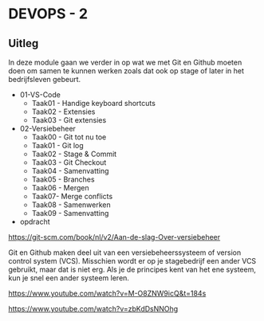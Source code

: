 # DEVOPS - 2

## Uitleg

In deze module gaan we verder in op wat we met Git en Github moeten doen om samen te kunnen werken zoals dat ook op stage of later in het bedrijfsleven gebeurt.

* 01-VS-Code
  * Taak01 - Handige keyboard shortcuts
  * Taak02 - Extensies
  * Taak03 - Git extensies
* 02-Versiebeheer
  * Taak00 - Git tot nu toe
  * Taak01 - Git log
  * Taak02 - Stage & Commit
  * Taak03 - Git Checkout
  * Taak04 - Samenvatting
  * Taak05 - Branches
  * Taak06 - Mergen
  * Taak07- Merge conflicts
  * Taak08 - Samenwerken
  * Taak09 - Samenvatting
* opdracht


https://git-scm.com/book/nl/v2/Aan-de-slag-Over-versiebeheer 

Git en Github maken deel uit van een versiebeheerssysteem of version control system (VCS). Misschien wordt er op je stagebedrijf een ander VCS gebruikt, maar dat is niet erg. Als je de principes kent van het ene systeem, kun je snel een ander systeem leren.


https://www.youtube.com/watch?v=M-O8ZNW9icQ&t=184s

https://www.youtube.com/watch?v=zbKdDsNNOhg




